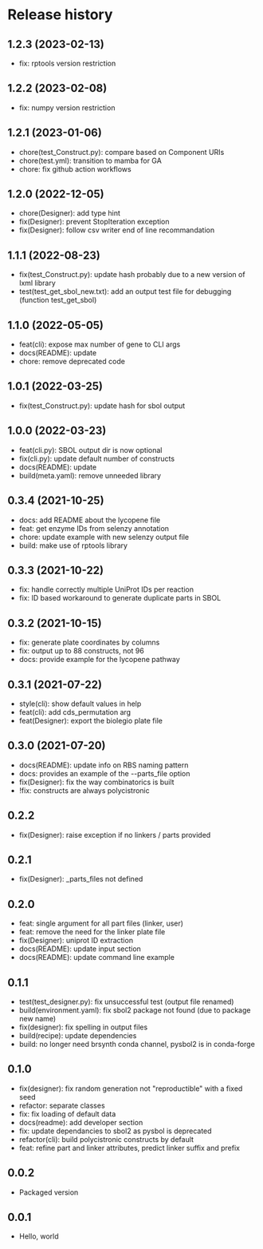 # Release history

## 1.2.3 (2023-02-13)

- fix: rptools version restriction

## 1.2.2 (2023-02-08)

- fix: numpy version restriction

## 1.2.1 (2023-01-06)

- chore(test_Construct.py): compare based on Component URIs
- chore(test.yml): transition to mamba for GA
- chore: fix github action workflows

## 1.2.0 (2022-12-05)

- chore(Designer): add type hint
- fix(Designer): prevent StopIteration exception
- fix(Designer): follow csv writer end of line recommandation

## 1.1.1 (2022-08-23)

- fix(test_Construct.py): update hash probably due to a new version of lxml library
- test(test_get_sbol_new.txt): add an output test file for debugging (function test_get_sbol)

## 1.1.0 (2022-05-05)

- feat(cli): expose max number of gene to CLI args
- docs(README): update
- chore: remove deprecated code

## 1.0.1 (2022-03-25)

- fix(test_Construct.py): update hash for sbol output

## 1.0.0 (2022-03-23)

- feat(cli.py): SBOL output dir is now optional
- fix(cli.py): update default number of constructs
- docs(README): update
- build(meta.yaml): remove unneeded library

## 0.3.4 (2021-10-25)

- docs: add README about the lycopene file
- feat: get enzyme IDs from selenzy annotation
- chore: update example with new selenzy output file
- build: make use of rptools library

## 0.3.3 (2021-10-22)

- fix: handle correctly multiple UniProt IDs per reaction
- fix: ID based workaround to generate duplicate parts in SBOL

## 0.3.2 (2021-10-15)

- fix: generate plate coordinates by columns
- fix: output up to 88 constructs, not 96
- docs: provide example for the lycopene pathway

## 0.3.1 (2021-07-22)

- style(cli): show default values in help
- feat(cli): add cds_permutation arg
- feat(Designer): export the biolegio plate file

## 0.3.0 (2021-07-20)

- docs(README): update info on RBS naming pattern
- docs: provides an example of the --parts_file option
- fix(Designer): fix the way combinatorics is built
- !fix: constructs are always polycistronic

## 0.2.2

- fix(Designer): raise exception if no linkers / parts provided

## 0.2.1

- fix(Designer): _parts_files not defined

## 0.2.0

- feat: single argument for all part files (linker, user)
- feat: remove the need for the linker plate file
- fix(Designer): uniprot ID extraction
- docs(README): update input section
- docs(README): update command line example

## 0.1.1

- test(test_designer.py): fix unsuccessful test (output file renamed)
- build(environment.yaml): fix sbol2 package not found (due to package new name)
- fix(designer): fix spelling in output files
- build(recipe): update dependencies
- build: no longer need brsynth conda channel, pysbol2 is in conda-forge

## 0.1.0

- fix(designer): fix random generation not "reproductible" with a fixed seed
- refactor: separate classes
- fix: fix loading of default data
- docs(readme): add developer section
- fix: update dependancies to sbol2 as pysbol is deprecated
- refactor(cli): build polycistronic constructs by default
- feat: refine part and linker attributes, predict linker suffix and prefix

## 0.0.2

- Packaged version 

## 0.0.1

- Hello, world
